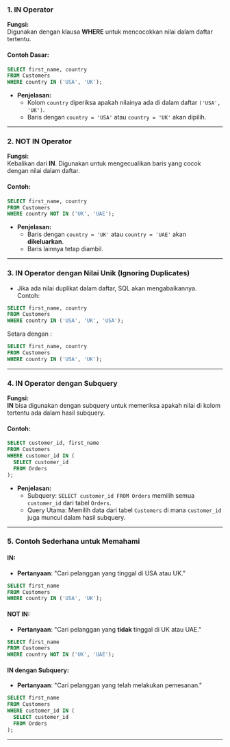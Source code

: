 ### **1. IN Operator**

**Fungsi:**  
Digunakan dengan klausa **WHERE** untuk mencocokkan nilai dalam daftar tertentu.

#### **Contoh Dasar:**

```sql
SELECT first_name, country
FROM Customers
WHERE country IN ('USA', 'UK');
```

- **Penjelasan:**
    - Kolom `country` diperiksa apakah nilainya ada di dalam daftar `('USA', 'UK')`.
    - Baris dengan `country = 'USA'` atau `country = 'UK'` akan dipilih.

---

### **2. NOT IN Operator**

**Fungsi:**  
Kebalikan dari **IN**. Digunakan untuk mengecualikan baris yang cocok dengan nilai dalam daftar.

#### **Contoh:**

```sql
SELECT first_name, country
FROM Customers
WHERE country NOT IN ('UK', 'UAE');
```

- **Penjelasan:**
    - Baris dengan `country = 'UK'` atau `country = 'UAE'` akan **dikeluarkan**.
    - Baris lainnya tetap diambil.

---

### **3. IN Operator dengan Nilai Unik (Ignoring Duplicates)**

- Jika ada nilai duplikat dalam daftar, SQL akan mengabaikannya.  
    Contoh:
    
```sql
SELECT first_name, country
FROM Customers
WHERE country IN ('USA', 'UK', 'USA');
```

Setara dengan :

```sql
SELECT first_name, country
FROM Customers
WHERE country IN ('USA', 'UK');
```
---

### **4. IN Operator dengan Subquery**

**Fungsi:**  
**IN** bisa digunakan dengan subquery untuk memeriksa apakah nilai di kolom tertentu ada dalam hasil subquery.

#### **Contoh:**

```sql
SELECT customer_id, first_name
FROM Customers 
WHERE customer_id IN (
  SELECT customer_id
  FROM Orders
);
```

- **Penjelasan:**
    - Subquery: `SELECT customer_id FROM Orders` memilih semua `customer_id` dari tabel `Orders`.
    - Query Utama: Memilih data dari tabel `Customers` di mana `customer_id` juga muncul dalam hasil subquery.

---

### **5. Contoh Sederhana untuk Memahami**

#### **IN**:

- **Pertanyaan**: "Cari pelanggan yang tinggal di USA atau UK."
```sql
SELECT first_name
FROM Customers
WHERE country IN ('USA', 'UK');
```
#### **NOT IN**:

- **Pertanyaan**: "Cari pelanggan yang **tidak** tinggal di UK atau UAE."
```sql
SELECT first_name
FROM Customers
WHERE country NOT IN ('UK', 'UAE');
```
#### **IN dengan Subquery**:

- **Pertanyaan**: "Cari pelanggan yang telah melakukan pemesanan."
```sql
SELECT first_name
FROM Customers
WHERE customer_id IN (
  SELECT customer_id
  FROM Orders
);
```

---
